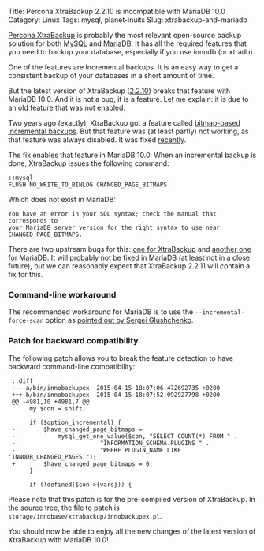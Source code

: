 Title: Percona XtraBackup 2.2.10 is incompatible with MariaDB 10.0
Category: Linux
Tags: mysql, planet-inuits
Slug: xtrabackup-and-mariadb

[Percona XtraBackup](http://www.percona.com/doc/percona-xtrabackup/2.2/) is
probably the most relevant open-source backup solution for both
[MySQL](http://www.mysql.com/) and [MariaDB](https://mariadb.org/). It has all
the required features that you need to backup your database, especially if you use innodb (or xtradb).

One of the features are Incremental backups. It is an easy way to get
a consistent backup of your databases in a short amount of time.

But the latest version of XtraBackup
([2.2.10](http://www.percona.com/doc/percona-xtrabackup/2.2/release-notes/2.2/2.2.10.html))
breaks that feature with MariaDB 10.0. And it is not a bug, it is a feature.
Let me explain: it is due to an old feature that was not enabled.

Two years ago (exactly), XtraBackup got a feature called [bitmap-based incremental backups](https://github.com/percona/percona-xtrabackup/commit/a37c7cbca557e94bb5f5ffe4ae02378dcf98daf7). But that feature was (at least partly) not working, as that feature was always disabled. It was fixed [recently](https://github.com/percona/percona-xtrabackup/commit/a39237dd1a4de653e205e63b81ae5c4c5659116d).

The fix enables that feature in MariaDB 10.0. When an incremental backup is done,
XtraBackup issues the following command:

    ::mysql
    FLUSH NO_WRITE_TO_BINLOG CHANGED_PAGE_BITMAPS

Which does not exist in MariaDB:

    You have an error in your SQL syntax; check the manual that corresponds to
    your MariaDB server version for the right syntax to use near
    CHANGED_PAGE_BITMAPS.

There are two upstream bugs for this: [one for XtraBackup](https://bugs.launchpad.net/percona-xtrabackup/+bug/1444541)
and [another one for MariaDB](https://mariadb.atlassian.net/browse/MDEV-7472).
It will probably not be fixed in MariaDB (at least not in a close future), but
we can reasonably expect that XtraBackup 2.2.11 will contain a fix for this.

### Command-line workaround

The recommended workaround for MariaDB is to use the `--incremental-force-scan` option
as [pointed out by Sergei Glushchenko](https://bugs.launchpad.net/percona-xtrabackup/+bug/1444541/comments/5).

### Patch for backward compatibility

The following patch allows you to break the feature detection to have backward
command-line compatibility:

     ::diff
     --- a/bin/innobackupex  2015-04-15 18:07:06.472692735 +0200
     +++ b/bin/innobackupex  2015-04-15 18:07:52.092927798 +0200
     @@ -4981,10 +4981,7 @@
          my $con = shift;

          if ($option_incremental) {
     -        $have_changed_page_bitmaps =
     -            mysql_get_one_value($con, "SELECT COUNT(*) FROM " .
     -                        "INFORMATION_SCHEMA.PLUGINS " .
     -                        "WHERE PLUGIN_NAME LIKE 'INNODB_CHANGED_PAGES'");
     +        $have_changed_page_bitmaps = 0;
          }

          if (!defined($con->{vars})) {

Please note that this patch is for the pre-compiled version of XtraBackup. In
the source tree, the file to patch is `storage/innobase/xtrabackup/innobackupex.pl`.

You should now be able to enjoy all the new changes of the latest version of
XtraBackup with MariaDB 10.0!
